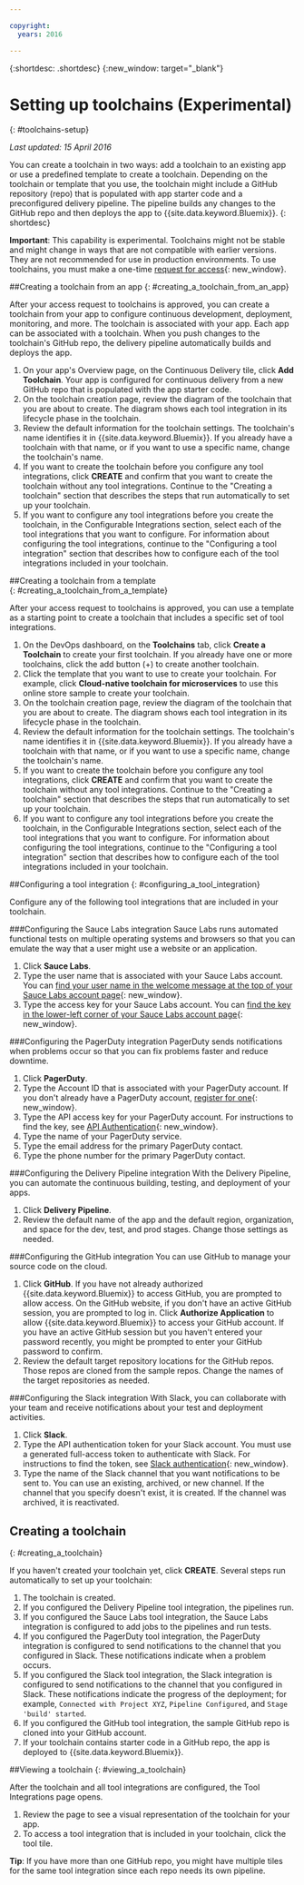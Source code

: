 ```yaml
---

copyright:
  years: 2016

---
```


{:shortdesc: .shortdesc}
{:new_window: target="_blank"}

# Setting up toolchains (Experimental)
{: #toolchains-setup}

*Last updated: 15 April 2016*  

You can create a toolchain in two ways: add a toolchain to an existing app or use a predefined template to create a toolchain. Depending on the toolchain or template that you use, the toolchain might include a GitHub repository (repo) that is populated with app starter code and a preconfigured delivery pipeline. The pipeline builds any changes to the GitHub repo and then deploys the app to {{site.data.keyword.Bluemix}}. 
{: shortdesc}  

**Important**: This capability is experimental. Toolchains might not be stable and might change in ways that are not compatible with earlier versions. They are not recommended for use in production environments. To use toolchains, you must make a one-time [request for access](https://new-console.ng.bluemix.net/devops?cm_mmc=IBMBluemixGarageMethod-_-MethodSite-_-10-19-15::12-31-18-_-toolchains-welcome-page){: new_window}. 

##Creating a toolchain from an app
{: #creating_a_toolchain_from_an_app}

After your access request to toolchains is approved, you can create a toolchain from your app to configure continuous development, deployment, monitoring, and more. The toolchain is associated with your app. Each app can be associated with a toolchain. When you push changes to the toolchain's GitHub repo, the delivery pipeline automatically builds and deploys the app.  

1. On your app's Overview page, on the Continuous Delivery tile, click **Add Toolchain**. Your app is configured for continuous delivery from a new GitHub repo that is populated with the app starter code.
1. On the toolchain creation page, review the diagram of the toolchain that you are about to create. The diagram shows each tool integration in its lifecycle phase in the toolchain.
1. Review the default information for the toolchain settings. The toolchain's name identifies it in {{site.data.keyword.Bluemix}}. If you already have a toolchain with that name, or if you want to use a specific name, change the toolchain's name.
1. If you want to create the toolchain before you configure any tool integrations, click **CREATE** and confirm that you want to create the toolchain without any tool integrations. Continue to the "Creating a toolchain" section that describes the steps that run automatically to set up your toolchain.  
1. If you want to configure any tool integrations before you create the toolchain, in the Configurable Integrations section, select each of the tool integrations that you want to configure. For information about configuring the tool integrations, continue to the "Configuring a tool integration" section that describes how to configure each of the tool integrations included in your toolchain.

##Creating a toolchain from a template   
{: #creating_a_toolchain_from_a_template}

After your access request to toolchains is approved, you can use a template as a starting point to create a toolchain that includes a specific set of tool integrations.

1. On the DevOps dashboard, on the **Toolchains** tab, click **Create a Toolchain** to create your first toolchain. If you already have one or more toolchains, click the add button (+) to create another toolchain.
1. Click the template that you want to use to create your toolchain. For example, click **Cloud-native toolchain for microservices** to use this online store sample to create your toolchain. 
1. On the toolchain creation page, review the diagram of the toolchain that you are about to create. The diagram shows each tool integration in its lifecycle phase in the toolchain. 
1. Review the default information for the toolchain settings. The toolchain's name identifies it in {{site.data.keyword.Bluemix}}. If you already have a toolchain with that name, or if you want to use a specific name, change the toolchain's name.  
1. If you want to create the toolchain before you configure any tool integrations, click **CREATE** and confirm that you want to create the toolchain without any tool integrations. Continue to the "Creating a toolchain" section that describes the steps that run automatically to set up your toolchain.  
1. If you want to configure any tool integrations before you create the toolchain, in the Configurable Integrations section, select each of the tool integrations that you want to configure. For information about configuring the tool integrations, continue to the "Configuring a tool integration" section that describes how to configure each of the tool integrations included in your toolchain. 

##Configuring a tool integration
{: #configuring_a_tool_integration}

Configure any of the following tool integrations that are included in your toolchain.

###Configuring the Sauce Labs integration
Sauce Labs runs automated functional tests on multiple operating systems and browsers so that you can emulate the way that a user might use a website or an application. 

1. Click **Sauce Labs**.
1. Type the user name that is associated with your Sauce Labs account. You can [find your user name in the welcome message at the top of your Sauce Labs account page](https://saucelabs.com/account){: new_window}.
1. Type the access key for your Sauce Labs account. You can [find the key in the lower-left corner of your Sauce Labs account page](https://saucelabs.com/account){: new_window}.

###Configuring the PagerDuty integration
PagerDuty sends notifications when problems occur so that you can fix problems faster and reduce downtime.

1. Click **PagerDuty**.
1. Type the Account ID that is associated with your PagerDuty account. If you don't already have a PagerDuty account, [register for one](https://signup.pagerduty.com/accounts/new){: new_window}.
1. Type the API access key for your PagerDuty account. For instructions to find the key, see [API Authentication](https://signup.pagerduty.com/accounts/new){: new_window}.
1. Type the name of your PagerDuty service.
1. Type the email address for the primary PagerDuty contact.
1. Type the phone number for the primary PagerDuty contact.

###Configuring the Delivery Pipeline integration
With the Delivery Pipeline, you can automate the continuous building, testing, and deployment of your apps.

1. Click **Delivery Pipeline**.
1. Review the default name of the app and the default region, organization, and space for the dev, test, and prod stages. Change those settings as needed.

###Configuring the GitHub integration
You can use GitHub to manage your source code on the cloud.

1. Click **GitHub**. If you have not already authorized {{site.data.keyword.Bluemix}} to access GitHub, you are prompted to allow access. On the GitHub website, if you don't have an active GitHub session, you are prompted to log in. Click **Authorize Application** to allow {{site.data.keyword.Bluemix}} to access your GitHub account. If you have an active GitHub session but you haven't entered your password recently, you might be prompted to enter your GitHub password to confirm.
1. Review the default target repository locations for the GitHub repos. Those repos are cloned from the sample repos. Change the names of the target repositories as needed.

###Configuring the Slack integration
With Slack, you can collaborate with your team and receive notifications about your test and deployment activities.

1. Click **Slack**.
1. Type the API authentication token for your Slack account. You must use a generated full-access token to authenticate with Slack. For instructions to find the token, see [Slack authentication](https://api.slack.com/web#authentication){: new_window}.
1. Type the name of the Slack channel that you want notifications to be sent to. You can use an existing, archived, or new channel. If the channel that you specify doesn't exist, it is created. If the channel was archived, it is reactivated.

## Creating a toolchain
{: #creating_a_toolchain}

If you haven't created your toolchain yet, click **CREATE**. Several steps run automatically to set up your toolchain:

1. The toolchain is created.
1. If you configured the Delivery Pipeline tool integration, the pipelines run.
1. If you configured the Sauce Labs tool integration, the Sauce Labs integration is configured to add jobs to the pipelines and run tests.
1. If you configured the PagerDuty tool integration, the PagerDuty integration is configured to send notifications to the channel that you configured in Slack. These notifications indicate when a problem occurs.
1. If you configured the Slack tool integration, the Slack integration is configured to send notifications to the channel that you configured in Slack. These notifications indicate the progress of the deployment; for example, `Connected with Project XYZ`, `Pipeline Configured`, and `Stage 'build' started`.
1. If you configured the GitHub tool integration, the sample GitHub repo is cloned into your GitHub account.  
1. If your toolchain contains starter code in a GitHub repo, the app is deployed to {{site.data.keyword.Bluemix}}.

##Viewing a toolchain
{: #viewing_a_toolchain}

After the toolchain and all tool integrations are configured, the Tool Integrations page opens.

1. Review the page to see a visual representation of the toolchain for your app.
1. To access a tool integration that is included in your toolchain, click the tool tile. 
 
 **Tip**: If you have more than one GitHub repo, you might have multiple tiles for the same tool integration since each repo needs its own pipeline.
